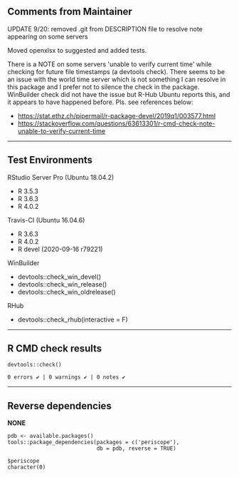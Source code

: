 ## Comments from Maintainer

UPDATE 9/20: removed .git from DESCRIPTION file to resolve note appearing on some servers

Moved openxlsx to suggested and added tests.

There is a NOTE on some servers 'unable to verify current time' while checking for future file timestamps (a devtools check).  There seems to be an issue with the world time server which is not something I can resolve in this package and I prefer not to silence the check in the package.  WinBuilder check did not have the issue but R-Hub Ubuntu reports this, and it appears to have happened before.  Pls. see references below:

* https://stat.ethz.ch/pipermail/r-package-devel/2019q1/003577.html
* https://stackoverflow.com/questions/63613301/r-cmd-check-note-unable-to-verify-current-time

---  
    
## Test Environments
    

RStudio Server Pro (Ubuntu 18.04.2)  

* R 3.5.3  
* R 3.6.3
* R 4.0.2

Travis-CI (Ubuntu 16.04.6)

* R 3.6.3
* R 4.0.2
* R devel (2020-09-16 r79221)

WinBuilder

* devtools::check_win_devel()  
* devtools::check_win_release()  
* devtools::check_win_oldrelease()  

RHub

* devtools::check_rhub(interactive = F)

---  
    
## R CMD check results
    
    
```
devtools::check()  

0 errors ✔ | 0 warnings ✔ | 0 notes ✔
```

---  
    
## Reverse dependencies
    
**NONE**
    
```
pdb <- available.packages()
tools::package_dependencies(packages = c('periscope'),
                            db = pdb, reverse = TRUE)

$periscope  
character(0)
```

